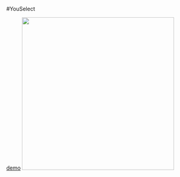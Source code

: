 #YouSelect

[demo](doc/youselect.gif)
<img src="https://raw.github.com/caseymeiz/youselect/development/youselect.gif" width="400" />
